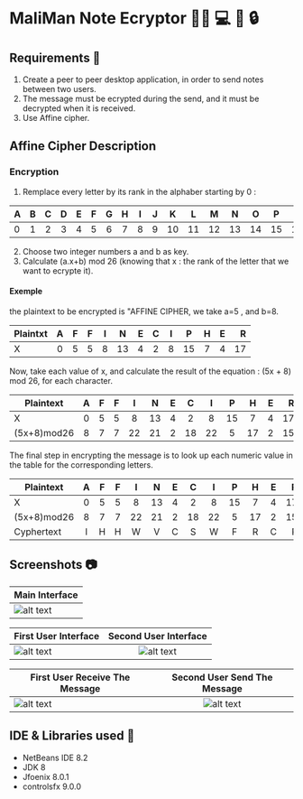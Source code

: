 # MaliMan Note Ecryptor 👩‍🎓 💻 🔑 🔒

 ## Requirements 📃
 1. Create a peer to peer desktop application, in order to send notes between two users. 
 2. The message must be ecrypted during the send, and it must be decrypted when it is received.
 3. Use Affine cipher.
 
 ## Affine Cipher Description
 
  ### Encryption
   1. Remplace every letter by its rank in the alphaber starting by 0 :
   
| A | B | C | D | E | F | G | H | I | J | K | L | M | N | O | P | Q | R | S | T | U | V | W | X | Y | Z |
| -- |:--:|:--:|:--:|:--:|:--:|:--:|:--:|:--:|:--:|:--:|:--:|:--:|:--:|:--:|:--:|:--:|:--:|:--:|:--:|:--:|:--:|:--:|:--:|:--:| --:|
| 0 | 1 | 2 | 3 | 4 | 5 | 6 | 7 | 8 | 9 | 10 | 11 | 12 | 13 | 14 | 15 | 16 | 17 | 18 | 19 | 20 | 21 | 22 | 23 | 24 | 25 | 26 |

  2. Choose two integer numbers a and b as key. 
  3. Calculate (a.x+b) mod 26 (knowing that x : the rank of the letter that we want to ecrypte it).
  
  #### Exemple
  the plaintext to be encrypted is "AFFINE CIPHER, we take a=5 , and b=8.
  
  | Plaintxt | A | F | F | I | N | E | C | I | P | H | E | R |
  | ------- |:--:|:--:|:--:|:--:|:--:|:--:|:--:|:--:|:--:|:--:|:--:| --:|
  | X | 0 | 5 | 5 | 8 | 13 | 4 | 2 | 8 | 15 | 7 | 4 | 17 |
  
  Now, take each value of x, and calculate the result of the equation : (5x + 8) mod 26, for each character.
  
  | Plaintext | A | F | F | I | N | E | C | I | P | H | E | R |
  | ------- |:--:|:--:|:--:|:--:|:--:|:--:|:--:|:--:|:--:|:--:|:--:| --:|
  | X | 0 | 5 | 5 | 8 | 13 | 4 | 2 | 8 | 15 | 7 | 4 | 17 |
  | (5x+8)mod26 | 8 | 7 | 7 | 22 | 21 | 2 | 18 | 22 | 5 | 17 | 2 | 15 |
  
  The final step in encrypting the message is to look up each numeric value in the table for the corresponding letters.
  
  | Plaintext | A | F | F | I | N | E | C | I | P | H | E | R |
  | ------- |:--:|:--:|:--:|:--:|:--:|:--:|:--:|:--:|:--:|:--:|:--:| --:|
  | X | 0 | 5 | 5 | 8 | 13 | 4 | 2 | 8 | 15 | 7 | 4 | 17 |
  | (5x+8)mod26 | 8 | 7 | 7 | 22 | 21 | 2 | 18 | 22 | 5 | 17 | 2 | 15 |
  | Cyphertext | I | H | H | W | V | C | S | W | F | R | C | P |
  
  

 ## Screenshots  	📷
| Main Interface |
| ------------- |
|![alt text](https://github.com/madenemalika/Affine-Encryption/blob/master/AffineEncryption/src/Screenshots/main%20page.PNG "Welcome interface" )|


| First User Interface | Second User Interface |
| ------------- |:-------------:|
| ![alt text](https://github.com/madenemalika/Affine-Encryption/blob/master/AffineEncryption/src/Screenshots/user%201.PNG "First User Interface" ) | ![alt text](https://github.com/madenemalika/Affine-Encryption/blob/master/AffineEncryption/src/Screenshots/user%202.PNG "Second User Interface" ) |

| First User Receive The Message | Second User Send The Message |
| ------------- |:-------------:|
| ![alt text](https://github.com/madenemalika/Affine-Encryption/blob/master/AffineEncryption/src/Screenshots/user%202%20get%20the%20msg.PNG "msg recieved" ) | ![alt text](https://github.com/madenemalika/Affine-Encryption/blob/master/AffineEncryption/src/Screenshots/user%201%20with%20msg.PNG "msg sended" ) |
 
 ## IDE & Libraries used 🔧
 * NetBeans IDE 8.2
 * JDK 8
 * Jfoenix 8.0.1
 * controlsfx 9.0.0
